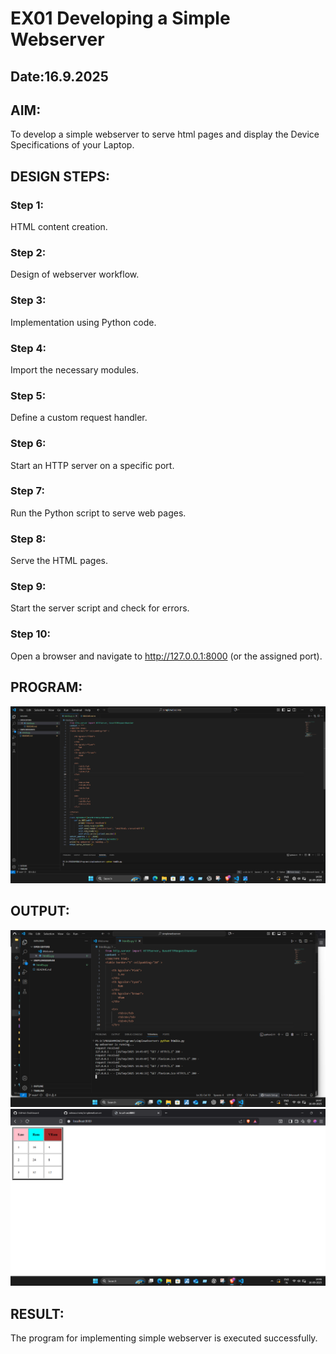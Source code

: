 # EX01 Developing a Simple Webserver
## Date:16.9.2025

## AIM:
To develop a simple webserver to serve html pages and display the Device Specifications of your Laptop.

## DESIGN STEPS:
### Step 1: 
HTML content creation.

### Step 2:
Design of webserver workflow.

### Step 3:
Implementation using Python code.

### Step 4:
Import the necessary modules.

### Step 5:
Define a custom request handler.

### Step 6:
Start an HTTP server on a specific port.

### Step 7:
Run the Python script to serve web pages.

### Step 8:
Serve the HTML pages.

### Step 9:
Start the server script and check for errors.

### Step 10:
Open a browser and navigate to http://127.0.0.1:8000 (or the assigned port).

## PROGRAM:
![alt text](image.png)


## OUTPUT:
![alt text](<Screenshot 2025-09-16 144804.png>)
![alt text](<Screenshot 2025-09-16 144643.png>)

## RESULT:
The program for implementing simple webserver is executed successfully.
